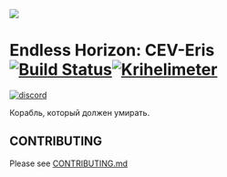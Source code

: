 ![](https://cdn.discordapp.com/attachments/265411250341543936/269612274765791242/eris_128.png)
# Endless Horizon: CEV-Eris [![Build Status](https://travis-ci.org/discordia-space/CEV-Eris.svg?branch=master)](https://travis-ci.org/Endless-Horizon/CEV-Eris)[![Krihelimeter](http://www.krihelinator.xyz/badge/discordia-space/CEV-Eris/)](http://www.krihelinator.xyz)
[![discord](https://discordapp.com/api/guilds/255035529085583360/widget.png)](https://discord.gg/QfEg7K7)

Корабль, который должен умирать.

## CONTRIBUTING

Please see [CONTRIBUTING.md](.github/CONTRIBUTING.md)
